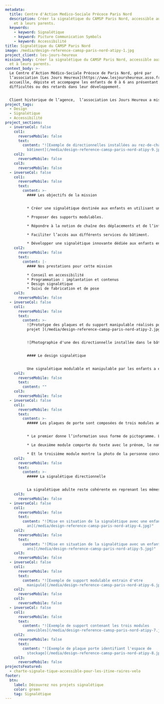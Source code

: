 ```yaml
---
metadata:
  title: Centre d'Action Medico-Sociale Précoce Paris Nord
  description: Créer la signalétique du CAMSP Paris Nord, accessible aux enfants
    et à leurs parents.
  keywords:
    - keyword: Signalétique
    - keyword: Picture Communication Symbols
    - keyword: Accessibilité
title: Signalétique du CAMSP Paris Nord
image: /media/design-reference-camsp-paris-nord-atipy-1.jpg
project_client: les-jours-heureux
mission_body: Créer la signalétique du CAMSP Paris Nord, accessible aux enfants
  et à leurs parents.
context_body: >-
  Le Centre d’Action Médico-Sociale Précoce de Paris Nord, géré par
  l’association [Les Jours Heureux](https://www.lesjoursheureux.asso.fr/),
  accueille, dépiste et accompagne les enfants de 0 à 6 ans présentant des
  difficultés ou des retards dans leur développement.


  Client historique de l’agence,  l’association Les Jours Heureux a missionné l’agence pour la réalisation de la signalétique d’orientation.
project_tags:
  - Design
  - Signalétique
  - Accessibilité
project_sections:
  - inverseCol: false
    col1:
      reverseMobile: false
      text:
        content: "![Exemple de directionnelles installées au rez-de-chaussé du
          bâtiment](/media/design-reference-camsp-paris-nord-atipy-9.jpg)"
    col2:
      reverseMobile: false
    col3:
      reverseMobile: false
  - inverseCol: false
    col1:
      reverseMobile: false
      text:
        content: >-
          #### Les objectifs de la mission


          * Créer une signalétique destinée aux enfants en utilisant une imagerie familière issue de la banque de pictogrammes Picture Communication Symbols® (PCS) de Tobii Dynavox.

          * Proposer des supports modulables.

          * Répondre à la notion de chaîne des déplacements et de l’information continue.

          * Faciliter l’accès aux différents services du bâtiment.

          * Développer une signalétique innovante dédiée aux enfants en situation de handicap.
    col2:
      reverseMobile: false
      text:
        content: |-
          #### Nos prestations pour cette mission

          * Conseil en accessibilité
          * Programmation : implantation et contenus
          * Design signalétique
          * Suivi de fabrication et de pose
    col3:
      reverseMobile: false
  - inverseCol: false
    col1:
      reverseMobile: false
      text:
        content: >-
          ![Prototype des plaques et du support manipulable réalisés pour le
          projet ](/media/design-reference-camsp-paris-nord-atipy-2.jpg)


          ![Photographie d'une des directionnelle installée dans le bâtiment](/media/design-reference-camsp-paris-nord-atipy-3.jpg)


          #### Le design signalétique


          Une signalétique modulable et manipulable par les enfants a été créer en PMMA. L’enfant peut ainsi s’approprier les éléments, mémoriser le visage du soignant, comprendre l’activité qui va avoir lieu lors du rendez-vous.
    col2:
      reverseMobile: false
      text:
        content: ""
    col3:
      reverseMobile: false
  - inverseCol: false
    col1:
      reverseMobile: false
      text:
        content: >-
          ##### Les plaques de porte sont composées de trois modules amovibles.


          * Le premier donne l’information sous forme de pictogramme. L’illustration est tirée de la banque d’images Picture Communication Symbols® (PCS) de Tobii Dynavox. Ces pictogrammes sont par ailleurs utilisés par le personnel soignant dans différentes activités.

          * Le deuxième module comporte du texte avec le prénom, le nom et la fonction du soignant.

          * Et le troisième module montre la photo de la personne concernée.
    col2:
      reverseMobile: false
      text:
        content: >-
          ##### La signalétique directionnelle


          La signalétique adulte reste cohérente en reprenant les mêmes codes graphiques colorés. Le hall d’accueil est également équipé d’un système d’affichage participatif.
    col3:
      reverseMobile: false
  - inverseCol: false
    col1:
      reverseMobile: false
      text:
        content: "![Mise en situation de la signalétique avec une enfant d'environ 1
          an](/media/design-reference-camsp-paris-nord-atipy-4.jpg)"
    col2:
      reverseMobile: false
      text:
        content: "![Mise en situation de la signalétique avec un enfant d'environ 3
          ans](/media/design-reference-camsp-paris-nord-atipy-5.jpg)"
    col3:
      reverseMobile: false
  - inverseCol: false
    col1:
      reverseMobile: false
      text:
        content: "![Exemple de support modulable entrain d'etre
          manipulé](/media/design-reference-camsp-paris-nord-atipy-6.jpg)"
    col2:
      reverseMobile: false
    col3:
      reverseMobile: false
  - inverseCol: false
    col1:
      reverseMobile: false
      text:
        content: "![Exemple de support contenant les trois modules
          amovibles](/media/design-reference-camsp-paris-nord-atipy-7.jpg)"
    col2:
      reverseMobile: false
      text:
        content: "![Exemple de plaque porte identifiant l'espace de
          stockage](/media/design-reference-camsp-paris-nord-atipy-8.jpg)"
    col3:
      reverseMobile: false
projectsFeatured:
  - charte-signale-tique-accessible-pour-les-itine-raires-velo
footer:
  btn:
    label: Découvrez nos projets signalétique
    color: green
    tag: Signalétique
---
```

